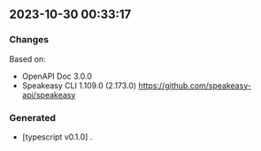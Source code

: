 

## 2023-10-30 00:33:17
### Changes
Based on:
- OpenAPI Doc 3.0.0 
- Speakeasy CLI 1.109.0 (2.173.0) https://github.com/speakeasy-api/speakeasy
### Generated
- [typescript v0.1.0] .